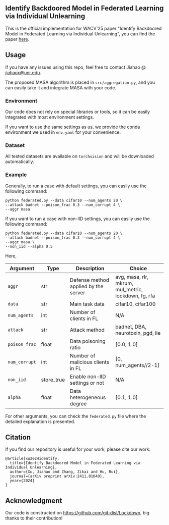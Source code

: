 ## Identify Backdoored Model in Federated Learning via Individual Unlearning

This is the official implementation for WACV'25 paper "Identify Backdoored Model in Federated Learning via Individual Unlearning", you can find the paper [here][paper].

[paper]: https://arxiv.org/abs/2411.01040

## Usage

If you have any issues using this repo, feel free to contact Jiahao @ jiahaox@unr.edu.

The proposed MASA algorithm is placed in `src/aggregation.py`, and you can easily take it and integrate MASA with your code.

### Environment

Our code does not rely on special libraries or tools, so it can be easily integrated with most environment settings. 

If you want to use the same settings as us, we provide the conda environment we used in `env.yaml` for your convenience.

### Dataset

All tested datasets are available on `torchvision` and will be downloaded automatically.

### Example

Generally, to run a case with default settings, you can easily use the following command:

```
python federated.py --data cifar10 --num_agents 20 \
--attack badnet --poison_frac 0.3 --num_corrupt 4 \
--aggr masa
```

If you want to run a case with non-IID settings, you can easily use the following command:

```
python federated.py --data cifar10 --num_agents 20 \
--attack badnet --poison_frac 0.3 --num_corrupt 4 \
--aggr masa \
--non_iid --alpha 0.5
```

Here,

| Argument        | Type       | Description   | Choice |
|-----------------|------------|---------------|--------|
| `aggr`         | str   | Defense method applied by the server | avg, masa, rlr, mkrum, mul_metric, lockdown, fg, rfa|
| `data`    |   str     | Main task data        | cifar10, cifar100 |
| `num_agents`         | int | Number of clients in FL   | N/A |
| `attack`         | str | Attack method   | badnet, DBA, neurotoxin, pgd, lie |
| `poison_frac`         | float | Data poisoning ratio   | [0.0, 1.0] |
| `num_corrupt`         | int | Number of malicious clients in FL   | [0, num_agents//2-1] |
| `non_iid`         | store_true | Enable non-IID settings or not      | N/A |
| `alpha`         | float | Data heterogeneous degree     | [0.1, 1.0]|

For other arguments, you can check the `federated.py` file where the detailed explanation is presented.

## Citation
If you find our repository is useful for your work, please cite our work:
```
@article{xu2024identify,
  title={Identify Backdoored Model in Federated Learning via Individual Unlearning},
  author={Xu, Jiahao and Zhang, Zikai and Hu, Rui},
  journal={arXiv preprint arXiv:2411.01040},
  year={2024}
}
```

## Acknowledgment
Our code is constructed on https://github.com/git-disl/Lockdown, big thanks to their contribution!